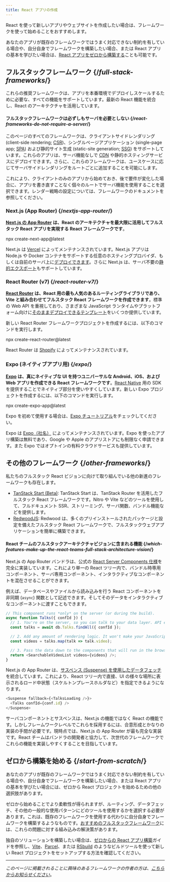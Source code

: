 ```yaml
---
title: React アプリの作成
---
```


<Intro>

React を使って新しいアプリやウェブサイトを作成したい場合は、フレームワークを使って始めることをおすすめします。

</Intro>

あなたのアプリが既存のフレームワークではうまく対応できない制約を有している場合や、自分自身でフレームワークを構築したい場合、または React アプリの基本を学びたい場合は、[React アプリをゼロから構築する](/learn/build-a-react-app-from-scratch)ことも可能です。

## フルスタックフレームワーク {/*full-stack-frameworks*/}

これらの推奨フレームワークは、アプリを本番環境でデプロイしスケールするために必要な、すべての機能をサポートしています。最新の React 機能を統合し、React のアーキテクチャを活用しています。

<Note>

#### フルスタックフレームワークは必ずしもサーバを必要としない {/*react-frameworks-do-not-require-a-server*/}

このページのすべてのフレームワークは、クライアントサイドレンダリング (client-side rendering; [CSR](https://developer.mozilla.org/en-US/docs/Glossary/CSR))、シングルページアプリケーション (single-page app; [SPA](https://developer.mozilla.org/en-US/docs/Glossary/SPA)) および静的サイト生成 (static-site generation; [SSG](https://developer.mozilla.org/en-US/docs/Glossary/SSG)) をサポートしています。これらのアプリは、サーバ機能なしで [CDN](https://developer.mozilla.org/en-US/docs/Glossary/CDN) や静的ホスティングサービスにデプロイできます。さらに、これらのフレームワークは、ユースケースに応じてサーバサイドレンダリングをルートごとに追加することを可能にします。

これにより、クライアントのみのアプリから始めておき、後で要件が変化した場合に、アプリを書き直すことなく個々のルートでサーバ機能を使用することを選択できます。レンダー戦略の設定については、フレームワークのドキュメントを参照してください。

</Note>

### Next.js (App Router) {/*nextjs-app-router*/}

**[Next.js の App Router](https://nextjs.org/docs) は、React のアーキテクチャを最大限に活用してフルスタック React アプリを実現する React フレームワークです**。

<TerminalBlock>
npx create-next-app@latest
</TerminalBlock>

Next.js は [Vercel](https://vercel.com/) によってメンテナンスされています。Next.js アプリは Node.js や Docker コンテナをサポートする任意のホスティングプロバイダ、もしくは自前のサーバ上に[デプロイできます](https://nextjs.org/docs/app/building-your-application/deploying)。さらに Next.js は、サーバ不要の[静的エクスポート](https://nextjs.org/docs/app/building-your-application/deploying/static-exports)もサポートしています。

### React Router (v7) {/*react-router-v7*/}

**[React Router](https://reactrouter.com/start/framework/installation) は、React 用の最も人気のあるルーティングライブラリであり、Vite と組み合わせてフルスタック React フレームワークを作成できます**。標準の Web API を重視しており、さまざまな JavaScript ランタイムやプラットフォーム向けに[そのままデプロイできるテンプレート](https://github.com/remix-run/react-router-templates)をいくつか提供しています。

新しい React Router フレームワークプロジェクトを作成するには、以下のコマンドを実行します。

<TerminalBlock>
npx create-react-router@latest
</TerminalBlock>

React Router は [Shopify](https://www.shopify.com) によってメンテナンスされています。

### Expo (ネイティブアプリ用) {/*expo*/}

**[Expo](https://expo.dev/) は、真にネイティブな UI を持つユニバーサルな Android、iOS、および Web アプリを作成できる React フレームワークです**。[React Native](https://reactnative.dev/) 用の SDK を提供することでネイティブ部分を使いやすくしています。新しい Expo プロジェクトを作成するには、以下のコマンドを実行します。

<TerminalBlock>
npx create-expo-app@latest
</TerminalBlock>

Expo を初めて使用する場合は、[Expo チュートリアル](https://docs.expo.dev/tutorial/introduction/)をチェックしてください。

Expo は [Expo（社名）](https://expo.dev/about) によってメンテナンスされています。Expo を使ったアプリ構築は無料であり、Google や Apple のアプリストアにも制限なく申請できます。また Expo ではオプトインの有料クラウドサービスも提供しています。


## その他のフレームワーク {/*other-frameworks*/}

私たちのフルスタック React ビジョンに向けて取り組んでいる他の新進のフレームワークも存在します。

- [TanStack Start (Beta)](https://tanstack.com/): TanStack Start は、TanStack Router を活用したフルスタック React フレームワークです。Nitro や Vite などのツールを使用して、フルドキュメント SSR、ストリーミング、サーバ関数、バンドル機能などを提供します。
- [RedwoodJS](https://redwoodjs.com/): Redwood は、多くのプリインストールされたパッケージと設定を備えたフルスタック React フレームワークで、フルスタックウェブアプリケーションを簡単に構築できます。

<DeepDive>

#### React チームのフルスタックアーキテクチャビジョンに含まれる機能 {/*which-features-make-up-the-react-teams-full-stack-architecture-vision*/}

Next.js の App Router バンドラは、公式の [React Server Components 仕様](https://github.com/reactjs/rfcs/blob/main/text/0188-server-components.md)を完全に実装しています。これにより単一の React ツリー内で、バンドル時専用コンポーネント、サーバ専用コンポーネント、インタラクティブなコンポーネントを混在させることができます。

例えば、データベースやファイルから読み込みを行う React コンポーネントを非同期 (`async`) 関数として記述できます。そしてそのデータをインタラクティブなコンポーネントに渡すこともできます。

```js
// This component runs *only* on the server (or during the build).
async function Talks({ confId }) {
  // 1. You're on the server, so you can talk to your data layer. API endpoint not required.
  const talks = await db.Talks.findAll({ confId });

  // 2. Add any amount of rendering logic. It won't make your JavaScript bundle larger.
  const videos = talks.map(talk => talk.video);

  // 3. Pass the data down to the components that will run in the browser.
  return <SearchableVideoList videos={videos} />;
}
```

Next.js の App Router は、[サスペンス (Suspense) を使用したデータフェッチ](/blog/2022/03/29/react-v18#suspense-in-data-frameworks)を統合しています。これにより、React ツリー内で直接、UI の様々な場所に表示されるロード中状態（スケルトンプレースホルダなど）を指定できるようになります。

```js
<Suspense fallback={<TalksLoading />}>
  <Talks confId={conf.id} />
</Suspense>
```

サーバコンポーネントとサスペンスは、Next.js の機能ではなく React の機能です。しかしフレームワークレベルでこれらを採用するには、合意形成とかなりの実装の手間が必要です。現時点では、Next.js の App Router が最も完全な実装です。React チームはバンドラの開発者と協力して、次世代のフレームワークでこれらの機能を実装しやすくすることを目指しています。

</DeepDive>

## ゼロから構築を始める {/*start-from-scratch*/}

あなたのアプリが既存のフレームワークではうまく対応できない制約を有している場合や、自分自身でフレームワークを構築したい場合、または React アプリの基本を学びたい場合には、ゼロから React プロジェクトを始めるための他の選択肢があります。

ゼロから始めることでより柔軟性が得られますが、ルーティング、データフェッチ、その他の一般的な使用パターンにどのツールを使用するかを選択する必要があります。これは、既存のフレームワークを使用する代わりに自分自身でフレームワークを構築するようなものです。[おすすめのフルスタックフレームワーク](#full-stack-frameworks)には、これらの問題に対する組み込みの解決策があります。

独自のソリューションを構築したい場合は、[ゼロからの React アプリ構築](/learn/build-a-react-app-from-scratch)ガイドを参照し、[Vite](https://vite.dev/)、[Parcel](https://parceljs.org/)、または [RSbuild](https://rsbuild.dev/) のようなビルドツールを使って新しい React プロジェクトをセットアップする方法を確認してください。

-----

_このページに掲載されることに興味のあるフレームワークの作者の方は、[こちらからお知らせください](https://github.com/reactjs/react.dev/issues/new?assignees=&labels=type%3A+framework&projects=&template=3-framework.yml&title=%5BFramework%5D%3A+)_。
